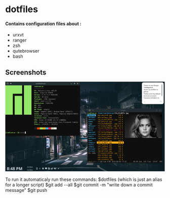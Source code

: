 # dotfiles
#### Contains configuration files about : 
- urxvt 
- ranger 
- zsh
- qutebrowser
- bash 

## Screenshots
![screen1](screenshots/2019-01-15-204845_1366x768_scrot.png)

To run it automaticaly run these commands:
$dotfiles (which is just an alias for a longer script)
$git add --all
$git commit -m "write down a commit message"
$git push
